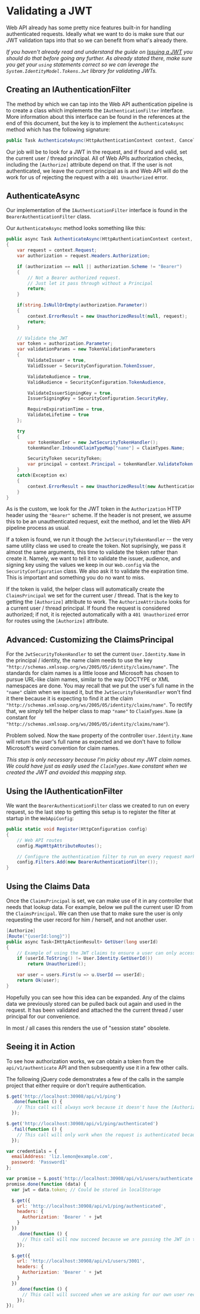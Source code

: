 # Validating a JWT

Web API already has some pretty nice features built-in for handling authenticated requests.
Ideally what we want to do is make sure that our JWT validation taps into that so we can benefit from what's already there.

*If you haven't already read and understand the guide on [Issuing a JWT](Issuing-JWT.md) you should do that before going any further.
As already stated there, make sure you get your `using` statements correct so we can leverage the `System.IdentityModel.Tokens.Jwt` library for validating JWTs.*

## Creating an IAuthenticationFilter

The method by which we can tap into the Web API authentication pipeline is to create a class which implements the `IAuthenticationFilter` interface.
More information about this interface can be found in the references at the end of this document, but the key is to implement the `AuthenticateAsync` method which has the following signature:

```cs
public Task AuthenticateAsync(HttpAuthenticationContext context, CancellationToken cancellationToken);
```

Our job will be to look for a JWT in the request, and if found and valid, set the current user / thread principal.
All of Web APIs authorization checks, including the `[Authorize]` attribute depend on that.
If the user is not authenticated, we leave the current principal as is and Web API will do the work for us of rejecting the request with a `401 Unauthorized` error.

## AuthenticateAsync

Our implementation of the `IAuthenticationFilter` interface is found in the `BearerAuthenticationFilter` class.

Our `AuthenticateAsync` method looks something like this:

```cs
public async Task AuthenticateAsync(HttpAuthenticationContext context, CancellationToken cancellationToken)
{
    var request = context.Request;
    var authorization = request.Headers.Authorization;

    if (authorization == null || authorization.Scheme != "Bearer")
    {
        // Not a Bearer authorized request.
        // Just let it pass through without a Principal
        return;
    }

    if(string.IsNullOrEmpty(authorization.Parameter))
    {
        context.ErrorResult = new UnauthorizedResult(null, request);
        return;
    }

    // Validate the JWT
    var token = authorization.Parameter;
    var validationParams = new TokenValidationParameters
    {
        ValidateIssuer = true,
        ValidIssuer = SecurityConfiguration.TokenIssuer,

        ValidateAudience = true,
        ValidAudience = SecurityConfiguration.TokenAudience,

        ValidateIssuerSigningKey = true,
        IssuerSigningKey = SecurityConfiguration.SecurityKey,

        RequireExpirationTime = true,
        ValidateLifetime = true
    };

    try
    {
        var tokenHandler = new JwtSecurityTokenHandler();
        tokenHandler.InboundClaimTypeMap["name"] = ClaimTypes.Name;

        SecurityToken securityToken;
        var principal = context.Principal = tokenHandler.ValidateToken(token, validationParams, out securityToken);
    }
    catch(Exception ex)
    {
        context.ErrorResult = new UnauthorizedResult(new AuthenticationHeaderValue[0], request);
    }
}
```

As is the custom, we look for the JWT token in the `Authorization` HTTP header using the `"Bearer"` scheme.
If the header is not present, we assume this to be an unauthenticated request, exit the method, and let the Web API pipeline process as usual.

If a token is found, we run it though the `JwtSecurityTokenHandler` -- the very same utility class we used to create the token.
Not suprisingly, we pass it almost the same arguments, this time to validate the token rather than create it.
Namely, we want to tell it to validate the issuer, audience, and signing key using the values we keep in our `Web.config` via the `SecurityConfiguration` class.
We also ask it to validate the expiration time. This is important and something you do no want to miss.

If the token is valid, the helper class will automatically create the `ClaimsPrincipal` we set for the current user / thread.
That is the key to getting the `[Authorize]` attribute to work. The `AuthorizeAttribute` looks for a current user / thread principal.
If found the request is considered authorized; if not, it is rejected automatically with a `401 Unauthorized` error for routes using the `[Authorize]` attribute.

## Advanced: Customizing the ClaimsPrincipal

For the `JwtSecurityTokenHandler` to set the current `User.Identity.Name` in the principal / identity, the name claim needs to use the key `"http://schemas.xmlsoap.org/ws/2005/05/identity/claims/name"`.
The standards for claim names is a little loose and Microsoft has chosen to pursue URL-like claim names, similar to the way DOCTYPE or XML namespaces are done.
You may recall that we put the user's full name in the `"name"` claim when we issued it, but the `JwtSecurityTokenHandler` won't find it there because it is expecting to find it at the claim `"http://schemas.xmlsoap.org/ws/2005/05/identity/claims/name"`.
To rectify that, we simply tell the helper class to map `"name"` to `ClaimTypes.Name` (a constant for `"http://schemas.xmlsoap.org/ws/2005/05/identity/claims/name"`).

Problem solved. Now the `Name` property of the controller `User.Identity.Name` will return the user's full name as expected and we don't have to follow Microsoft's weird convention for claim names.

*This step is only necessary because I'm picky about my JWT claim names. We could have just as easily used the `ClaimTypes.Name` constant when we created the JWT and avoided this mapping step.*

## Using the IAuthenticationFilter

We want the `BearerAuthenticationFilter` class we created to run on every request, so the last step to getting this setup is to register the filter at startup in the `WebApiConfig`:

```cs
public static void Register(HttpConfiguration config)
{
    // Web API routes
    config.MapHttpAttributeRoutes();

    // Configure the authentication filter to run on every request marked with the AuthorizeAttribute
    config.Filters.Add(new BearerAuthenticationFilter());
}
```

## Using the Claims Data

Once the `ClaimsPrincipal` is set, we can make use of it in any controller that needs that lookup data.
For example, below we pull the current user ID from the `ClaimsPrincipal`.
We can then use that to make sure the user is only requesting the user record for him / herself, and not another user.

```cs
[Authorize]
[Route("{userId:long}")]
public async Task<IHttpActionResult> GetUser(long userId)
{
    // Example of using the JWT claims to ensure a user can only access their own user information
    if (userId.ToString() != User.Identity.GetUserId())
        return Unauthorized();

    var user = users.First(u => u.UserId == userId);
    return Ok(user);
}
```

Hopefully you can see how this idea can be expanded. Any of the claims data we previously stored can be pulled back out again and used in the request.
It has been validated and attached the the current thread / user principal for our convenience.

In most / all cases this renders the use of "session state" obsolete.

## Seeing it in Action

To see how authorization works, we can obtain a token from the `api/v1/authenticate` API and then subsequently use it in a few other calls.

The following jQuery code demonstrates a few of the calls in the sample project that either require or don't require authentication.

```js
$.get('http://localhost:30908/api/v1/ping')
  .done(function () {
    // This call will always work because it doesn't have the [Authorize] attribute
  });

$.get('http://localhost:30908/api/v1/ping/authenticated')
  .fail(function () {
    // This call will only work when the request is authenticated because it uses the [Authorize] attribute
  });

var credentials = {
  emailAddress: 'liz.lemon@example.com',
  password: 'Password1'
};

var promise = $.post('http://localhost:30908/api/v1/users/authenticate', credentials);
promise.done(function (data) {
  var jwt = data.token; // Could be stored in localStorage

  $.get({
    url: 'http://localhost:30908/api/v1/ping/authenticated',
    headers: {
      Authorization: 'Bearer ' + jwt
    }
  })
    .done(function () {
      // This call will now succeed because we are passing the JWT in the Authorization header
    });

  $.get({
    url: 'http://localhost:30908/api/v1/users/3001',
    headers: {
      Authorization: 'Bearer ' + jwt
    }
  })
    .done(function () {
      // This call will succeed when we are asking for our own user record, but will fail if we try to access another user's record
    });
});
```